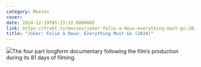 ```yaml
---
category: Movies
cover: 
date: 2024-12-19T05:23:22.000000Z
link: https://trakt.tv/movies/joker-folie-a-deux-everything-must-go-2024
title: "Joker: Folie à Deux: Everything Must Go (2024)"
---
```


![](https://walter-r2.trakt.tv/images/movies/001/127/233/fanarts/thumb/15f4900e35.jpg)The four part longform documentary following the film’s production during its 81 days of filming.